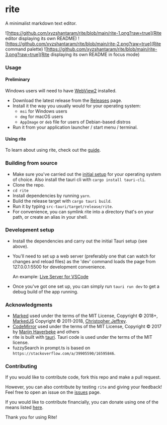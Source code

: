 # rite

A minimalist markdown text editor.

![https://github.com/xyzshantaram/rite/blob/main/rite-1.png?raw=true](Rite
editor displaying its own README)
![https://github.com/xyzshantaram/rite/blob/main/rite-2.png?raw=true](Rite
command palette)
![https://github.com/xyzshantaram/rite/blob/main/rite-3.png?raw=true](Rite
displaying its own README in focus mode)

### Usage

#### Preliminary

Windows users will need to have
[WebView2](https://developer.microsoft.com/en-us/microsoft-edge/webview2/)
installed.

- Download the latest release from the
  [Releases](https://github.com/xyzshantaram/rite/releases) page.
- Install it the way you usually would for your operating system:
  - `msi` for Windows users
  - `dmg` for macOS users
  - `AppImage` or `deb` file for users of Debian-based distros
- Run it from your application launcher / start menu / terminal.

#### Using rite

To learn about using rite, check out the [guide](https://riteapp.co.in/help/).

### Building from source

- Make sure you've carried out the
  [initial setup](https://tauri.app/v1/guides/getting-started/prerequisites) for
  your operating system of choice. Also install the tauri cli with
  `cargo install tauri-cli`.
- Clone the repo.
- `cd rite`
- Install dependencies by running `yarn`.
- Build the release target with `cargo tauri build`.
- Run it by typing `src-tauri/target/release/rite`.
- For convenience, you can symlink rite into a directory that's on your path, or
  create an alias in your shell.

### Development setup

- Install the dependencies and carry out the initial Tauri setup (see above).
- You'll need to set up a web server (preferably one that can watch for changes
  and reload files) as the 'dev' command loads the page from 127.0.0.1:5500 for
  development convenience.

  An example:
  [Live Server for VSCode](https://marketplace.visualstudio.com/items?itemName=ritwickdey.LiveServer)
- Once you've got one set up, you can simply run `tauri run dev` to get a debug
  build of the app running.

### Acknowledgments

- [Marked](https://marked.js.org/) used under the terms of the MIT License,
  Copyright © 2018+, [MarkedJS](https://github.com/markedjs/) Copyright ©
  2011-2018, [Christopher Jeffrey](https://github.com/chjj/).
- [CodeMirror](https://codemirror.net) used under the terms of the MIT License,
  Copyright © 2017 by [Marijn Haverbeke](mailto:marijnh@gmail.com) and others
- rite is built with [tauri](tauri.studio). Tauri code is used under the terms
  of the MIT license.
- fuzzySearch in prompt.ts is based on
  `https://stackoverflow.com/a/39905590/16595846`.

### Contributing

If you would like to contribute code, fork this repo and make a pull request.

However, you can also contribute by testing `rite` and giving your feedback!
Feel free to open an issue on the [issues](issues) page.

If you would like to contribute financially, you can donate using one of the
means listed [here](https://shantaram.xyz/contact/donate.html).

Thank you for using Rite!
